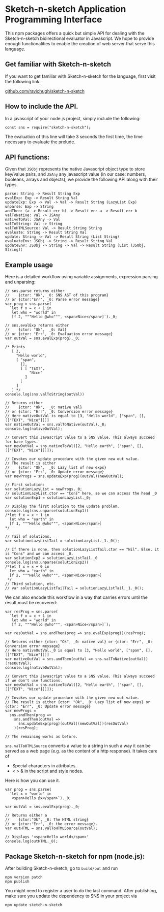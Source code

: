 # Sketch-n-sketch Application Programming Interface

This npm packages offers a quick but simple API for dealing with the Sketch-n-sketch bidirectional evaluator in Javascript. We hope to provide enough functionalities to enable the creation of web server that serve this language.

## Get familiar with Sketch-n-sketch

If you want to get familiar with Sketch-n-sketch for the language, first visit the following link:

[github.com/ravichugh/sketch-n-sketch](https://github.com/ravichugh/sketch-n-sketch)

## How to include the API.

In a javascript of your node.js project, simply include the following:

    const sns = require("sketch-n-sketch");

The evaluation of this line will take 3 seconds the first time, the time necessary to evaluate the prelude.

## API functions:

Given that `JSObj` represents the native Javascript object type to store key/value pairs, and `JSAny` any javascript value (in our case: numbers, booleans, arrays and objects), we provide the following API along with their types.

    parse: String -> Result String Exp
    evalExp: Exp -> Result String Val
    updateExp: Exp -> Val -> Val -> Result String (LazyList Exp)
    unparse: Exp -> String
    andThen: (a -> Result err b) -> Result err a -> Result err b
    valToNative: Val -> JSAny
    nativeToVal: JSAny -> Val
    valToString: Val -> String
    valToHTMLSource: Val -> Result String String
    evaluate: String -> Result String Val
    update: String -> Val -> Result String (List String)
    evaluateEnv: JSObj -> String -> Result String Val
    updateEnv: JSObj -> String -> Val -> Result String (List (JSObj, String))

## Example usage

Here is a detailed workflow using variable assignments, expression parsing and unparsing:

    // sns.parse returns either
    //    {ctor: "Ok", _0: SNS AST of this program}
    // or {ctor:"Err", _0: Parse error message}
    var prog = sns.parse(
      `let f x = x + 1 in
       let who = "world" in
       [f 2, """Hello @who""", <span>Nice</span>]`)._0;
    
    // sns.evalExp returns either 
    //    {ctor: "Ok",  _0: Val}
    // or {ctor: "Err", _0: Evaluation error message}
    var outVal = sns.evalExp(prog)._0;
    
    /* Prints
       [ 3,
         "Hello world",
         [ "span",
           [],
           [ [ "TEXT",
               "Nice"
             ]
           ]
         ]
       ] */
    console.log(sns.valToString(outVal))
    
    // Returns either
    //    {ctor: "Ok",  _0: native val}
    // or {ctor: "Err", _0: Conversion error message}
    // Here nativeOutVal is equal to [3, "Hello world", ["span", [], [["TEXT", "Nice"]]]]
    var nativeOutVal = sns.valToNative(outVal)._0;
    console.log(nativeOutVal);
    
    // Convert this Javascript value to a SNS value. This always succeed for base types.
    var newOutVal = sns.nativeToVal([2, "Hello earth", ["span", [], [["TEXT", "Nice"]]]]);
    
    // Invokes our update procedure with the given new out value.
    // The result is either
    //    {ctor: "Ok",  _0: Lazy list of new exps}
    // or {ctor: "Err", _0: Update error message}
    var newProgs = sns.updateExp(prog)(outVal)(newOutVal);
    
    // First solution:
    var solutionLazyList = newProgs._0;
    // solutionLazyList.ctor == "Cons" here, se we can access the head _0
    var solutionExp1 = solutionLazyList._0;
    
    // Display the first solution to the update problem.
    console.log(sns.unparse(solutionExp1))
    /*let f x = x + 1 in
      let who = "earth" in
      [f 1, """Hello @who""", <span>Nice</span>]
    */

    // Tail of solutions.
    var solutionLazyListTail = solutionLazyList._1._0();
    
    // If there is none, then solutionLazyListTail.ctor == "Nil". Else, it is "Cons" and we can access _0.
    var solutionExp2 = solutionLazyListTail._0
    console.log(sns.unparse(solutionExp2))
    /*let f x = x + 0 in
      let who = "earth" in
      [f 2, """Hello @who""", <span>Nice</span>]
     */
    // Third solution, etc.
    // var solutionLazyListTailTail = solutionLazyListTail._1._0();

We can also encode this workflow in a way that carries errors until the result must be recovered:

    var resProg = sns.parse(
      `let f x = x + 1 in
       let who = "world" in
       [f 2, """Hello @who""", <span>Nice</span>]`);
    
    var resOutVal = sns.andThen(prog => sns.evalExp(prog))(resProg);
    
    // Returns either {ctor: "Ok", _0: native val} or {ctor: "Err", _0: Conversion error message}
    // Here nativeOutVal._0 is equal to [3, "Hello world", ["span", [], [["TEXT", "Nice"]]]]
    var nativeOutVal = sns.andThen(outVal => sns.valToNative(outVal))(resOutVal);
    console.log(nativeOutVal);
    
    // Convert this Javascript value to a SNS value. This always succeed if we don't use functions.
    var newOutVal = sns.nativeToVal([2, "Hello earth", ["span", [], [["TEXT", "Nice"]]]]);
    
    // Invokes our update procedure with the given new out value.
    // The result is either {ctor: "Ok", _0: Lazy list of new exps} or {ctor: "Err", _0: Update error message}
    var newProgs =
      sns.andThen(prog =>
        sns.andThen(outVal =>
          sns.updateExp(prog)(outVal)(newOutVal))(resOutVal)
        )(resProg);
    
    // The remaining works as before.

`sns.valToHTMLSource` converts a value to a string in such a way it can be served as a web page (e.g. as the content of a http response). It takes care of

* Special characters in attributes.
* < > & in the script and style nodes.

Here is how you can use it.

    var prog = sns.parse(
      `let x = "world" in
       <span>Hello @x</span>`)._0;
    
    var outVal = sns.evalExp(prog)._0;
    
    // Returns either a
    //    {ctor:"Ok", _0: The HTML string}
    // or {ctor:"Err", _0: the error message}.
    var outHTML = sns.valToHTMLSource(outVal);
    
    // Displays '<span>Hello world</span>'
    console.log(outHTML._0);

## Package Sketch-n-sketch for npm (node.js):

After building Sketch-n-sketch, go to `build/out` and run

    npm version patch
    npm publish

You might need to register a user to do the last command.
After publishing, make sure you update the dependency to SNS in your project via

    npm update sketch-n-sketch



